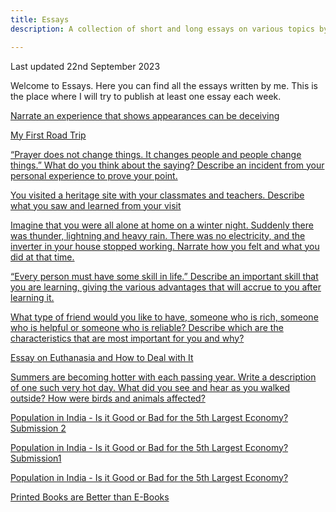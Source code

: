 ```yaml
---
title: Essays
description: A collection of short and long essays on various topics by Mayank Vikash.

---
```


Last updated 22nd September 2023

Welcome to Essays. Here you can find all the essays written by me. This is the place where I will try to publish at least one essay each week.

[Narrate an experience that shows appearances can be deceiving](https://mayankvikash.in/essays/Narrate-an-experience-that-shows-appearances-can-be-deceiving/a-person-in-crowded-railway-station.webp)

[My First Road Trip](https://mayankvikash.in/essays/my-first-road-trip/)

[“Prayer does not change things. It changes people and people change things.” What do you think about the saying? Describe an incident from your personal experience to prove your point.](https://mayankvikash.in/essays/prayer-does-not-change-things-it-changes-people-and-people-change-things-what-do-you-think-about-the-saying-describe-an-incident-from-your-person/)

[You visited a heritage site with your classmates and teachers. Describe what you saw and learned from your visit](https://mayankvikash.in/essays/you-visited-a-heritage-site-with-your-classmates-and-teachers-describe-what-you-saw-and-learned-from-your-visit/)

[Imagine that you were all alone at home on a winter night. Suddenly there was thunder, lightning and heavy rain. There was no electricity, and the inverter in your house stopped working. Narrate how you felt and what you did at that time.
](https://mayankvikash.in/essays/imagine-that-you-were-all-alone-at-home-on-a-winter-night-suddenly-there-was-thunder-lightning-and-heavy-rain-there-was-no-electricity/)

[“Every person must have some skill in life.” Describe an important skill that you are learning, giving the various advantages that will accrue to you after learning it.](https://mayankvikash.in/essays/every-person-must-have-some-skill-in-life-describe-an-important-skill-that-you-are-learning-giving-the-various-advantages-that-will-accrue-to-you/)

[What type of friend would you like to have, someone who is rich, someone who is helpful or someone who is reliable? Describe which are the characteristics that are most important for you and why?
](https://mayankvikash.in/essays/what-type-of-friend-would-you-like-to-have-someone-who-is-rich-someone-who-is-helpful-or-someone-who-is-reliable-describe-which-are-the-characteris/)

[Essay on Euthanasia and How to Deal with It](https://mayankvikash.in/essays/Essay-on-Euthanasia-and-How-to-Deal-with-It)

[Summers are becoming hotter with each passing year. Write a description of one such very hot day. What did you see and hear as you walked outside? How were birds and animals affected?
](https://mayankvikash.in/essays/summers-are-becoming-hotter-with-each-passing-year-write-a-description-of-one-such-very-hot-day-what-did-you-see-and-hear-as-you-walked-outside/)

[Population in India - Is it Good or Bad for the 5th Largest Economy? Submission 2](https://mayankvikash.in/essays/Population-in-India-Is-it-Good-or-Bad-for-the-5th-Largest-Economy-submissioni-2/)

[Population in India - Is it Good or Bad for the 5th Largest Economy? Submission1](https://mayankvikash.in/essays/Population-in-India-Is-it-Good-or-Bad-for-the-5th-Largest-Economy-submissioni-1/)

[Population in India - Is it Good or Bad for the 5th Largest Economy?
](https://mayankvikash.in/essays/Population-in-India-Is-it-Good-or-Bad-for-the-5th-Largest-Economy/)

[Printed Books are Better than E-Books](https://mayankvikash.in/essays/Printed-Books-are-Better-than-E-Books/)
